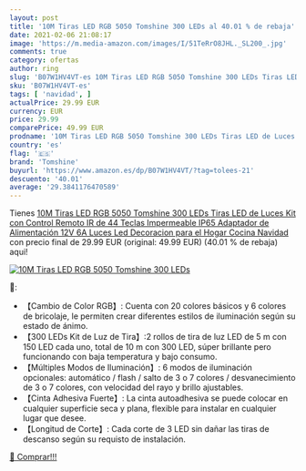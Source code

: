 ```yaml
---
layout: post
title: '10M Tiras LED RGB 5050 Tomshine 300 LEDs al 40.01 % de rebaja'
date: 2021-02-06 21:08:17
image: 'https://m.media-amazon.com/images/I/51TeRrO8JHL._SL200_.jpg'
comments: true
category: ofertas
author: ring
slug: 'B07W1HV4VT-es 10M Tiras LED RGB 5050 Tomshine 300 LEDs Tiras LED de...'
sku: 'B07W1HV4VT-es'
tags: [ 'navidad', ]
actualPrice: 29.99 EUR
currency: EUR
price: 29.99
comparePrice: 49.99 EUR
prodname: '10M Tiras LED RGB 5050 Tomshine 300 LEDs Tiras LED de Luces Kit con Control Remoto IR de 44 Teclas Impermeable IP65 Adaptador de Alimentación 12V 6A Luces Led Decoracion para el Hogar Cocina Navidad'
country: 'es'
flag: '🇪🇸'
brand: 'Tomshine'
buyurl: 'https://www.amazon.es/dp/B07W1HV4VT/?tag=tolees-21'
descuento: '40.01'
average: '29.3841176470589'
---
```


Tienes [10M Tiras LED RGB 5050 Tomshine 300 LEDs Tiras LED de Luces Kit con Control Remoto IR de 44 Teclas Impermeable IP65 Adaptador de Alimentación 12V 6A Luces Led Decoracion para el Hogar Cocina Navidad](https://www.amazon.es/dp/B07W1HV4VT/?tag=tolees-21) con precio final de  29.99 EUR (original: 49.99 EUR) (40.01 %  de rebaja) aqui!

[![10M Tiras LED RGB 5050 Tomshine 300 LEDs](https://m.media-amazon.com/images/I/51TeRrO8JHL._SL200_.jpg)](https://www.amazon.es/dp/B07W1HV4VT/?tag=tolees-21)

🔎:

- 【Cambio de Color RGB】: Cuenta con 20 colores básicos y 6 colores de bricolaje, le permiten crear diferentes estilos de iluminación según su estado de ánimo.
- 【300 LEDs Kit de Luz de Tira】:2 rollos de tira de luz LED de 5 m con 150 LED cada uno, total de 10 m con 300 LED, súper brillante pero funcionando con baja temperatura y bajo consumo.
- 【Múltiples Modos de Iluminación】: 6 modos de iluminación opcionales: automático / flash / salto de 3 o 7 colores / desvanecimiento de 3 o 7 colores, con velocidad del rayo y brillo ajustables.
- 【Cinta Adhesiva Fuerte】: La cinta autoadhesiva se puede colocar en cualquier superficie seca y plana, flexible para instalar en cualquier lugar que desee.
- 【Longitud de Corte】: Cada corte de 3 LED sin dañar las tiras de descanso según su requisto de instalación.

[🛒 Comprar!!!](https://www.amazon.es/dp/B07W1HV4VT/?tag=tolees-21)
